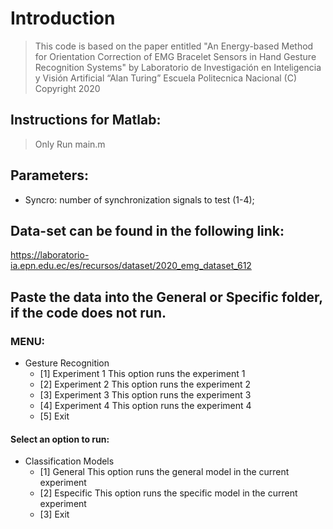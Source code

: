# Introduction

> This code is based on the paper entitled "An Energy-based Method for Orientation Correction of EMG Bracelet Sensors in Hand Gesture Recognition Systems" by Laboratorio de Investigación en Inteligencia y Visión Artificial “Alan Turing”
Escuela Politecnica Nacional
(C) Copyright 2020

## Instructions for Matlab:

> Only Run main.m

## Parameters:
* Syncro: number of synchronization signals to test (1-4);

## Data-set can be found in the following link:

https://laboratorio-ia.epn.edu.ec/es/recursos/dataset/2020_emg_dataset_612

## Paste the data into the General or Specific folder, if the code does not run.

### MENU:

* Gesture Recognition
  * [1] Experiment 1       This option runs the experiment 1
  * [2] Experiment 2       This option runs the experiment 2
  * [3] Experiment 3       This option runs the experiment 3
  * [4] Experiment 4       This option runs the experiment 4
  * [5] Exit
 
#### Select an option to run: 

* Classification Models
  * [1] General            This option runs the general model in the current experiment 
  * [2] Especific          This option runs the specific model in the current experiment 
  * [3] Exit


